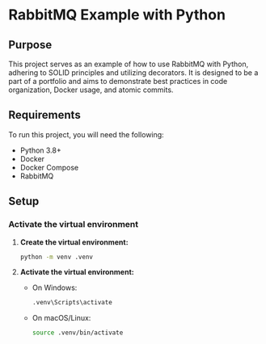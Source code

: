 # RabbitMQ Example with Python

## Purpose

This project serves as an example of how to use RabbitMQ with Python, adhering to SOLID principles and utilizing decorators. It is designed to be a part of a portfolio and aims to demonstrate best practices in code organization, Docker usage, and atomic commits.

## Requirements

To run this project, you will need the following:

- Python 3.8+
- Docker
- Docker Compose
- RabbitMQ

## Setup

### Activate the virtual environment

1. **Create the virtual environment:**
    ```sh
    python -m venv .venv
    ```

2. **Activate the virtual environment:**
    - On Windows:
        ```sh
        .venv\Scripts\activate
        ```
    - On macOS/Linux:
        ```sh
        source .venv/bin/activate
        ```
